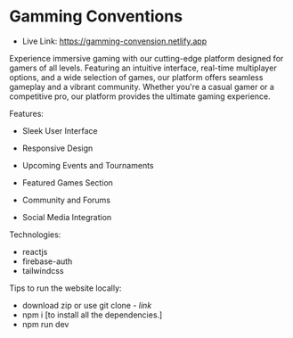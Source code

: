 # Gamming Conventions

- Live Link: https://gamming-convension.netlify.app

Experience immersive gaming with our cutting-edge platform designed for gamers of all levels. Featuring an intuitive interface, real-time multiplayer options, and a wide selection of games, our platform offers seamless gameplay and a vibrant community. Whether you're a casual gamer or a competitive pro, our platform provides the ultimate gaming experience.

Features: 
- Sleek User Interface

- Responsive Design

- Upcoming Events and Tournaments

- Featured Games Section

- Community and Forums

- Social Media Integration

Technologies:
- reactjs
- firebase-auth
- tailwindcss
  
Tips to run the website locally:
- download zip or use git clone - *link*
- npm i [to install all the dependencies.]
- npm run dev
 
 
